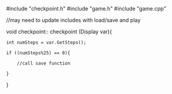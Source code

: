 #include "checkpoint.h"
#include "game.h"
#include "game.cpp"

//may need to update includes with load/save and play


void checkpoint:: checkpoint (Display var){

	int numSteps = var.GetSteps();

	if ((numSteps%25) == 0){

		//call save function

	}

}
